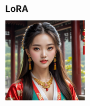 # LoRA


<div align="left">
  <img src="https://github.com/zhini-web/LoRA/blob/main/pictures/073205f42c36949d67a4fdcb5aa2628.png"，alt="alt text" width="250" >
</div>

